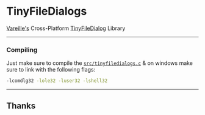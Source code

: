 # TinyFileDialogs
[Vareille's](https://sourceforge.net/u/vareille) Cross-Platform [TinyFileDialog](https://sourceforge.net/projects/tinyfiledialogs/) Library

---

### Compiling

Just make sure to compile the [`src/tinyfiledialogs.c`](src/tinyfiledialogs.c) & on windows make sure to link with the following flags:

```bash
-lcomdlg32 -lole32 -luser32 -lshell32
```

---

## Thanks
